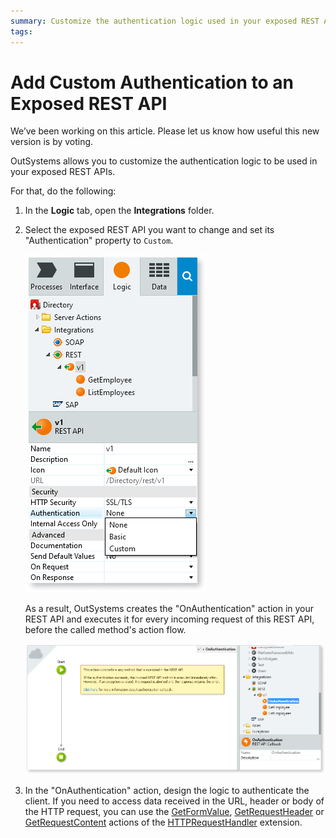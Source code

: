 ```yaml
---
summary: Customize the authentication logic used in your exposed REST APIs.
tags: 
---
```


# Add Custom Authentication to an Exposed REST API

<div class="info" markdown="1">

We’ve been working on this article. Please let us know how useful this new version is by voting.

</div>

OutSystems allows you to customize the authentication logic to be used in your exposed REST APIs.

For that, do the following:

1. In the **Logic** tab, open the **Integrations** folder. 

1. Select the exposed REST API you want to change and set its "Authentication" property to `Custom`. 

    ![](images/ss-rest-authentication-options.png)

    As a result, OutSystems creates the "OnAuthentication" action in your REST API and executes it for every incoming request of this REST API, before the called method's action flow.

    ![](images/ss-rest-onauthentication-custom-flow.png)

1. In the "OnAuthentication" action, design the logic to authenticate the client. If you need to access data received in the URL, header or body of the HTTP request, you can use the [GetFormValue](../../../ref/apis/auto/httprequesthandler-api.final.md#GetFormValue), [GetRequestHeader](../../../ref/apis/auto/httprequesthandler-api.final.md#GetRequestHeader) or [GetRequestContent](../../../ref/apis/auto/httprequesthandler-api.final.md#GetRequestContent) actions of the [HTTPRequestHandler](../../../ref/apis/auto/httprequesthandler-api.final.md) extension.
